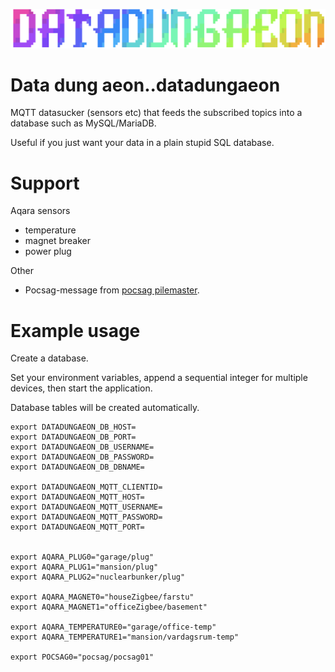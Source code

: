 
<p align="center">
  <img src="datadungaeon.png" />
</p>




# Data dung aeon..datadungaeon
MQTT datasucker (sensors etc) that feeds the subscribed topics into a database such as MySQL/MariaDB.

Useful if you just want your data in a plain stupid SQL database.

# Support

Aqara sensors
- temperature
- magnet breaker
- power plug

Other
- Pocsag-message from [pocsag pilemaster](https://github.com/descensus/pocsag-pilemaster).

# Example usage

Create a database.

Set your environment variables, append a sequential integer for multiple devices, then start the application.

Database tables will be created automatically.

```
export DATADUNGAEON_DB_HOST=
export DATADUNGAEON_DB_PORT=
export DATADUNGAEON_DB_USERNAME=
export DATADUNGAEON_DB_PASSWORD=
export DATADUNGAEON_DB_DBNAME=

export DATADUNGAEON_MQTT_CLIENTID=
export DATADUNGAEON_MQTT_HOST=
export DATADUNGAEON_MQTT_USERNAME=
export DATADUNGAEON_MQTT_PASSWORD=
export DATADUNGAEON_MQTT_PORT=


export AQARA_PLUG0="garage/plug"
export AQARA_PLUG1="mansion/plug"
export AQARA_PLUG2="nuclearbunker/plug"

export AQARA_MAGNET0="houseZigbee/farstu"
export AQARA_MAGNET1="officeZigbee/basement"

export AQARA_TEMPERATURE0="garage/office-temp"
export AQARA_TEMPERATURE1="mansion/vardagsrum-temp"

export POCSAG0="pocsag/pocsag01"
```
